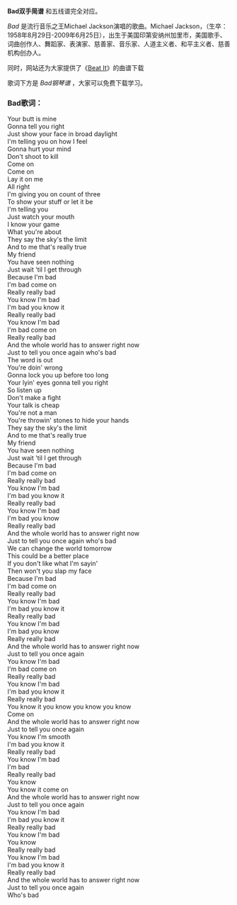 

**Bad双手简谱** 和五线谱完全对应。

_Bad_ 是流行音乐之王Michael Jackson演唱的歌曲。Michael
Jackson，（生卒：1958年8月29日-2009年6月25日），出生于美国印第安纳州加里市，美国歌手、词曲创作人、舞蹈家、表演家、慈善家、音乐家、人道主义者、和平主义者、慈善机构创办人。

同时，网站还为大家提供了《[Beat It](Music-1482-Beat-It-迈克尔-杰克逊.html "Beat It")》的曲谱下载

歌词下方是 _Bad钢琴谱_ ，大家可以免费下载学习。

### Bad歌词：

Your butt is mine  
Gonna tell you right  
Just show your face in broad daylight  
I'm telling you on how I feel  
Gonna hurt your mind  
Don't shoot to kill  
Come on  
Come on  
Lay it on me  
All right  
I'm giving you on count of three  
To show your stuff or let it be  
I'm telling you  
Just watch your mouth  
I know your game  
What you're about  
They say the sky's the limit  
And to me that's really true  
My friend  
You have seen nothing  
Just wait 'til I get through  
Because I'm bad  
I'm bad come on  
Really really bad  
You know I'm bad  
I'm bad you know it  
Really really bad  
You know I'm bad  
I'm bad come on  
Really really bad  
And the whole world has to answer right now  
Just to tell you once again who's bad  
The word is out  
You're doin' wrong  
Gonna lock you up before too long  
Your lyin' eyes gonna tell you right  
So listen up  
Don't make a fight  
Your talk is cheap  
You're not a man  
You're throwin' stones to hide your hands  
They say the sky's the limit  
And to me that's really true  
My friend  
You have seen nothing  
Just wait 'til I get through  
Because I'm bad  
I'm bad come on  
Really really bad  
You know I'm bad  
I'm bad you know it  
Really really bad  
You know I'm bad  
I'm bad you know  
Really really bad  
And the whole world has to answer right now  
Just to tell you once again who's bad  
We can change the world tomorrow  
This could be a better place  
If you don't like what I'm sayin'  
Then won't you slap my face  
Because I'm bad  
I'm bad come on  
Really really bad  
You know I'm bad  
I'm bad you know it  
Really really bad  
You know I'm bad  
I'm bad you know  
Really really bad  
And the whole world has to answer right now  
Just to tell you once again  
You know I'm bad  
I'm bad come on  
Really really bad  
You know I'm bad  
I'm bad you know it  
Really really bad  
You know it you know you know you know  
Come on  
And the whole world has to answer right now  
Just to tell you once again  
You know I'm smooth  
I'm bad you know it  
Really really bad  
You know I'm bad  
I'm bad  
Really really bad  
You know  
You know it come on  
And the whole world has to answer right now  
Just to tell you once again  
You know I'm bad  
I'm bad you know it  
Really really bad  
You know I'm bad  
You know  
Really really bad  
You know I'm bad  
I'm bad you know it  
Really really bad  
And the whole world has to answer right now  
Just to tell you once again  
Who's bad

